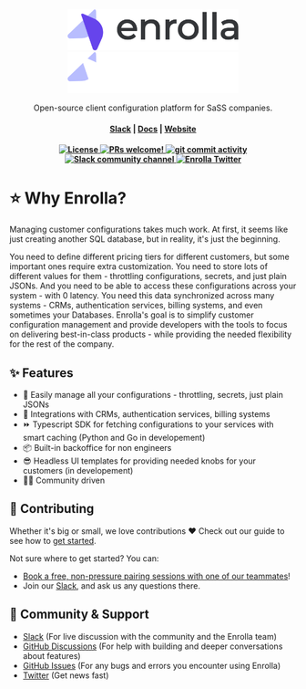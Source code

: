 <br>
<br>
<p align="center">
<a href="https://enrolla.io/#gh-light-mode-only">
<img width="300" src="https://raw.githubusercontent.com/enrolla/enrolla/main/logo-light.png#gh-light-mode-only">
</a>
<a href="https://enrolla.io/#gh-dark-mode-only">
<img width="300" src="https://raw.githubusercontent.com/enrolla/enrolla/main/logo-dark.png#gh-dark-mode-only">
</a>
</p>
<p align="center">
  <p align="center">Open-source client configuration platform for SaSS companies.</p>
</p>
<h4 align="center">
  <a href="https://join.slack.com/t/enrollacommunity/shared_invite/zt-1naxh3lia-wIvFcLyCEXTYzAuO1U688Q">Slack</a> |
  <a href="https://docs.enrolla.io">Docs</a> |
  <a href="https://www.enrolla.io">Website</a>
</h4>

<h4 align="center">
   <a href="https://opensource.org/licenses/Apache-2.0">
    <img src="https://img.shields.io/badge/License-Apache%202.0-blue.svg" alt="License">
  </a>
  <a href="https://github.com/enrolla/enrolla/blob/main/CONTRIBUTING.md">
    <img src="https://img.shields.io/badge/PRs-Welcome-brightgreen" alt="PRs welcome!" />
  </a>
  <a href="https://github.com/enrolla/enrolla/issues">
    <img src="https://img.shields.io/github/commit-activity/m/enrolla/enrolla" alt="git commit activity" />
  </a>
  <a href="https://join.slack.com/t/enrollacommunity/shared_invite/zt-1naxh3lia-wIvFcLyCEXTYzAuO1U688Q">
    <img src="https://img.shields.io/badge/chat-on%20Slack-blueviolet" alt="Slack community channel" />
  </a>
  <a href="https://twitter.com/enrolla_io">
    <img src="https://img.shields.io/twitter/follow/enrolla_io?label=Follow" alt="Enrolla Twitter" />
  </a>
</h4>

# ⭐️ Why Enrolla?

Managing customer configurations takes much work. At first, it seems like just creating another SQL database, but in reality, it's just the beginning.

You need to define different pricing tiers for different customers, but some important ones require extra customization. You need to store lots of different values for them - throttling configurations, secrets, and just plain JSONs. And you need to be able to access these configurations across your system - with 0 latency. You need this data synchronized across many systems - CRMs, authentication services, billing systems, and even sometimes your Databases.
Enrolla's goal is to simplify customer configuration management and provide developers with the tools to focus on delivering best-in-class products - while providing the needed flexibility for the rest of the company.

## ✨ Features

- 🛂 Easily manage all your configurations - throttling, secrets, just plain JSONs
- 🧩 Integrations with CRMs, authentication services, billing systems
- ⏩ Typescript SDK for fetching configurations to your services with smart caching (Python and Go in developement)
- 📦 Built-in backoffice for non engineers
- 😎 Headless UI templates for providing needed knobs for your customers (in developement)
- 👩‍💻 Community driven

## 🌱 Contributing

Whether it's big or small, we love contributions ❤️ Check out our guide to see how to [get started](https://docs.enrolla.io/contributing/overview).

Not sure where to get started? You can:

- [Book a free, non-pressure pairing sessions with one of our teammates](mailto:nir@enrolla.io?subject=Pairing%20session&body=I'd%20like%20to%20do%20a%20pairing%20session!)!
- Join our <a href="https://join.slack.com/t/enrollacommunity/shared_invite/zt-1naxh3lia-wIvFcLyCEXTYzAuO1U688Q">Slack</a>, and ask us any questions there.

## 💚 Community & Support

- [Slack](https://join.slack.com/t/enrollacommunity/shared_invite/zt-1naxh3lia-wIvFcLyCEXTYzAuO1U688Q) (For live discussion with the community and the Enrolla team)
- [GitHub Discussions](https://github.com/enrolla/enrolla/discussions) (For help with building and deeper conversations about features)
- [GitHub Issues](https://github.com/enrolla/enrolla/issues) (For any bugs and errors you encounter using Enrolla)
- [Twitter](https://twitter.com/enrolla_io) (Get news fast)
